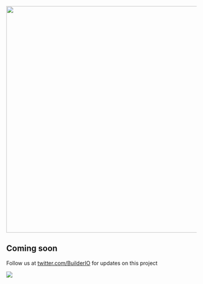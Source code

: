 <p align="center"><img width="600" src="https://i.imgur.com/lGYrz9p.png"></p>

## Coming soon

Follow us at [twitter.com/BuilderIO](//twitter.com/BuilderIO) for updates on this project

<img src="https://imgur.com/lGYrz9p.gif">
